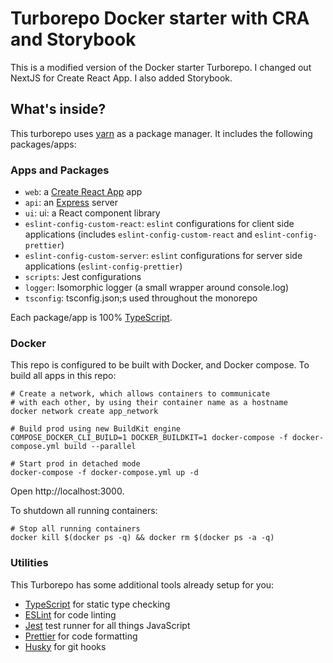 # Turborepo Docker starter with CRA and Storybook

This is a modified version of the Docker starter Turborepo.
I changed out NextJS for Create React App. I also added Storybook.

## What's inside?

This turborepo uses [yarn](https://yarnpkg.com/) as a package manager. It includes the following packages/apps:

### Apps and Packages

- `web`: a [Create React App](https://create-react-app.dev/) app
- `api`: an [Express](https://expressjs.com/) server
- `ui`: ui: a React component library
- `eslint-config-custom-react`: `eslint` configurations for client side applications (includes `eslint-config-custom-react` and `eslint-config-prettier`)
- `eslint-config-custom-server`: `eslint` configurations for server side applications (`eslint-config-prettier`)
- `scripts`: Jest configurations
- `logger`: Isomorphic logger (a small wrapper around console.log)
- `tsconfig`: tsconfig.json;s used throughout the monorepo

Each package/app is 100% [TypeScript](https://www.typescriptlang.org/).

### Docker

This repo is configured to be built with Docker, and Docker compose. To build all apps in this repo:

```
# Create a network, which allows containers to communicate
# with each other, by using their container name as a hostname
docker network create app_network

# Build prod using new BuildKit engine
COMPOSE_DOCKER_CLI_BUILD=1 DOCKER_BUILDKIT=1 docker-compose -f docker-compose.yml build --parallel

# Start prod in detached mode
docker-compose -f docker-compose.yml up -d
```

Open http://localhost:3000.

To shutdown all running containers:

```
# Stop all running containers
docker kill $(docker ps -q) && docker rm $(docker ps -a -q)
```

### Utilities

This Turborepo has some additional tools already setup for you:

- [TypeScript](https://www.typescriptlang.org/) for static type checking
- [ESLint](https://eslint.org/) for code linting
- [Jest](https://jestjs.io) test runner for all things JavaScript
- [Prettier](https://prettier.io) for code formatting
- [Husky](https://typicode.github.io/husky/) for git hooks
